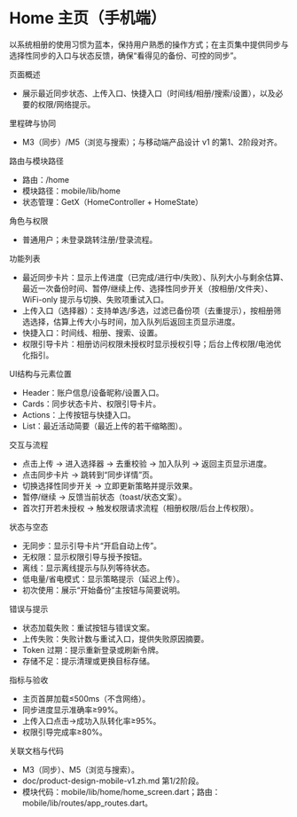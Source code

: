 # Home 主页（手机端）

以系统相册的使用习惯为蓝本，保持用户熟悉的操作方式；在主页集中提供同步与选择性同步的入口与状态反馈，确保“看得见的备份、可控的同步”。

页面概述
- 展示最近同步状态、上传入口、快捷入口（时间线/相册/搜索/设置），以及必要的权限/网络提示。

里程碑与协同
- M3（同步）/M5（浏览与搜索）；与移动端产品设计 v1 的第1、2阶段对齐。

路由与模块路径
- 路由：/home
- 模块路径：mobile/lib/home
- 状态管理：GetX（HomeController + HomeState）

角色与权限
- 普通用户；未登录跳转注册/登录流程。

功能列表
- 最近同步卡片：显示上传进度（已完成/进行中/失败）、队列大小与剩余估算、最近一次备份时间、暂停/继续上传、选择性同步开关（按相册/文件夹）、WiFi-only 提示与切换、失败项重试入口。
- 上传入口（选择器）：支持单选/多选，过滤已备份项（去重提示），按相册筛选选择，估算上传大小与时间，加入队列后返回主页显示进度。
- 快捷入口：时间线、相册、搜索、设置。
- 权限引导卡片：相册访问权限未授权时显示授权引导；后台上传权限/电池优化指引。

UI结构与元素位置
- Header：账户信息/设备昵称/设置入口。
- Cards：同步状态卡片、权限引导卡片。
- Actions：上传按钮与快捷入口。
- List：最近活动简要（最近上传的若干缩略图）。

交互与流程
- 点击上传 → 进入选择器 → 去重校验 → 加入队列 → 返回主页显示进度。
- 点击同步卡片 → 跳转到“同步详情”页。
- 切换选择性同步开关 → 立即更新策略并提示效果。
- 暂停/继续 → 反馈当前状态（toast/状态文案）。
- 首次打开若未授权 → 触发权限请求流程（相册权限/后台上传权限）。

状态与空态
- 无同步：显示引导卡片“开启自动上传”。
- 无权限：显示权限引导与授予按钮。
- 离线：显示离线提示与队列等待状态。
- 低电量/省电模式：显示策略提示（延迟上传）。
- 初次使用：展示“开始备份”主按钮与简要说明。

错误与提示
- 状态加载失败：重试按钮与错误文案。
- 上传失败：失败计数与重试入口，提供失败原因摘要。
- Token 过期：提示重新登录或刷新令牌。
- 存储不足：提示清理或更换目标存储。

指标与验收
- 主页首屏加载≤500ms（不含网络）。
- 同步进度显示准确率≥99%。
- 上传入口点击→成功入队转化率≥95%。
- 权限引导完成率≥80%。

关联文档与代码
- M3（同步）、M5（浏览与搜索）。
- doc/product-design-mobile-v1.zh.md 第1/2阶段。
- 模块代码：mobile/lib/home/home_screen.dart；路由：mobile/lib/routes/app_routes.dart。